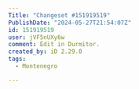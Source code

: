 ```yaml
---
Title: "Changeset #151919519"
PublishDate: "2024-05-27T21:54:07Z"
id: 151919519
user: jVF5nUXy6w
comment: Edit in Durmitor.
created_by: iD 2.29.0
tags:
  - Montenegro

---
```

